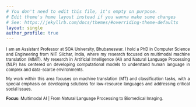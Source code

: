 ```yaml
---
# You don't need to edit this file, it's empty on purpose.
# Edit theme's home layout instead if you wanna make some changes
# See: https://jekyllrb.com/docs/themes/#overriding-theme-defaults
layout: single
author_profile: true
---
```


<div style="font-size: 0.8em; text-align: justify;">
I am an Assistant Professor at SOA University, Bhubaneswar. I hold a PhD in Computer Science and Engineering from NIT Silchar, India, where my research focused on multimodal machine translation (MMT). My research in Artificial Intelligence (AI) and Natural Language Processing (NLP) has centered on developing computational models to understand human language in complex and data-scarce environments.

My work within this area focuses on machine translation (MT) and classification tasks, with a special emphasis on developing solutions for low-resource languages and addressing critical social issues.

<b>Focus:</b> Multimodal AI | From Natural Language Processing to Biomedical Imaging.

</div>
